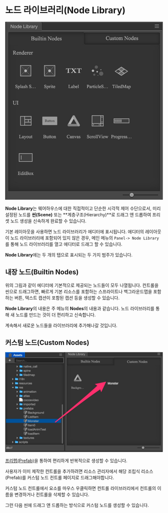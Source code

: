 # 노드 라이브러리(Node Library)

![node-library](../index/node-library.jpg)

**Node Library**는 웨어하우스에 대한 직접적이고 단순한 시각적 제어 수단으로서, 미리 설정된 노드를 **씬(Scene)** 또는 **계층구조(Hierarchy)**로 드래그 앤 드롭하여 프리셋 노드 생성을 신속하게 완료할 수 있습니다.

기본 레이아웃을 사용하면 노드 라이브러리가 에디터에 표시됩니다. 에디터의 레이아웃이 노드 라이브러리에 포함되어 있지 않은 경우, 메인 메뉴의 `Panel-> Node Library`를 통해 노드 라이브러리를 열고 에디터로 드래그 할 수 있습니다.

**Node Library**에는 두 개의 탭으로 표시되는 두 가지 범주가 있습니다.

## 내장 노드(Builtin Nodes)

위의 그림과 같이 에디터에 기본적으로 제공되는 노드들이 모두 나열됩니다.
컨트롤을 씬으로 드래그하면, 빠르게 기본 리소스를 포함하는 스프라이트나 백그라운드맵을 포함하는 버튼, 텍스트 캡션이 포함된 캡션 등을 생성할 수 있습니다.

**Node Library**의 내용은 주 메뉴의 **Nodes**의 내용과 같습니다. 노드 라이브러리를 통해 새 노드를 만드는 것이 더 편리하고 신속합니다.

계속해서 새로운 노드들을 라이브러리에 추가해나갈 것입니다.

## 커스텀 노드(Custom Nodes)

![custom](node-library/custom-prefab.jpg)

[프리펩(Prefab)](../../../asset-workflow/prefab.md)을 통하여 편리하게 반복적으로 생성할 수 있습니다.

사용자가 이미 제작한 컨트롤을 추가하려면 리소스 관리자에서 해당 조립식 리소스(Prefab)를 커스텀 노드 컨트롤 페이지로 드래그해야합니다.

커스텀 노드 컨트롤에서 요소를 마우스 우클릭하면 컨트롤 라이브러리에서 컨트롤의 이름을 변경하거나 컨트롤을 삭제할 수 있습니다.

그런 다음 씬에 드래그 앤 드롭하는 방식으로 커스텀 노드를 생성할 수 있습니다.
